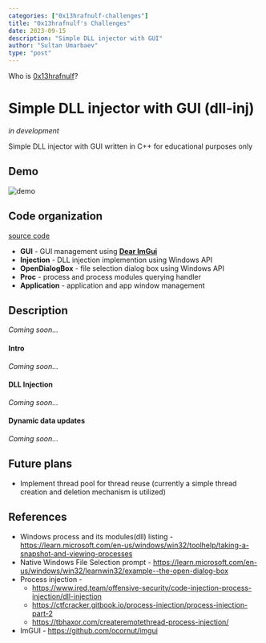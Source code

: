 ```yaml
---
categories: ["0x13hrafnulf-challenges"]
title: "0x13hrafnulf's Challenges"
date: 2023-09-15
description: "Simple DLL injector with GUI"
author: "Sultan Umarbaev"
type: "post"
---
```


Who is [0x13hrafnulf](https://0x13hrafnulf.github.io/)? 

# Simple DLL injector with GUI (dll-inj)
*in development*

Simple DLL injector with GUI written in C++ for educational purposes only
## Demo
![demo](../media/dll-inj/demo.gif)
## Code organization
[source code](https://github.com/umarbaev-S/dll-inj)
- **GUI** - GUI management using [**Dear ImGui**](https://github.com/ocornut/imgui)
- **Injection** - DLL injection implemention using Windows API
- **OpenDialogBox** - file selection dialog box using Windows API
- **Proc** - process and process modules querying handler
- **Application** - application and app window management
## Description
*Coming soon...*
#### Intro
*Coming soon...*
#### DLL Injection
*Coming soon...*
#### Dynamic data updates
*Coming soon...*

## Future plans
- Implement thread pool for thread reuse (currently a simple thread creation and deletion mechanism is utilized)
## References
- Windows process and its modules(dll) listing - https://learn.microsoft.com/en-us/windows/win32/toolhelp/taking-a-snapshot-and-viewing-processes
- Native Windows File Selection prompt - https://learn.microsoft.com/en-us/windows/win32/learnwin32/example--the-open-dialog-box
- Process injection - 
	- https://www.ired.team/offensive-security/code-injection-process-injection/dll-injection
	- https://ctfcracker.gitbook.io/process-injection/process-injection-part-2
	- https://tbhaxor.com/createremotethread-process-injection/
- ImGUI - https://github.com/ocornut/imgui